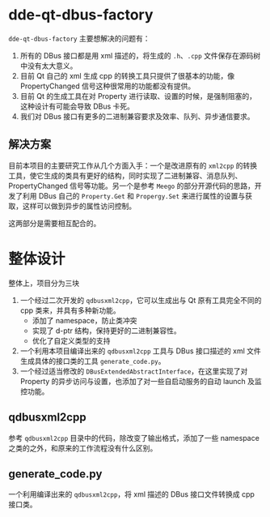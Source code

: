 
# dde-qt-dbus-factory

`dde-qt-dbus-factory` 主要想解决的问题有：

1. 所有的 DBus 接口都是用 xml 描述的，将生成的 `.h`、`.cpp` 文件保存在源码树中没有太大意义。
2. 目前 Qt 自己的 xml 生成 cpp 的转换工具只提供了很基本的功能，像 PropertyChanged 信号这种很常用的功能都没有提供。
3. 目前 Qt 的生成工具在对 Property 进行读取、设置的时候，是强制阻塞的，这种设计有可能会导致 DBus 卡死。
4. 我们对 DBus 接口有更多的二进制兼容要求及效率、队列、异步通信要求。

## 解决方案

目前本项目的主要研究工作从几个方面入手：一个是改进原有的 `xml2cpp` 的转换工具，使它生成的类具有更好的结构，同时实现了二进制兼容、消息队列、PropertyChanged 信号等功能。另一个是参考 `Meego` 的部分开源代码的思路，开发了利用 DBus 自己的 `Property.Get` 和 `Propergy.Set` 来进行属性的设置与获取，这样可以做到异步的属性访问控制。

这两部分是需要相互配合的。

# 整体设计

整体上，项目分为三块

1. 一个经过二次开发的 `qdbusxml2cpp`，它可以生成出与 Qt 原有工具完全不同的 cpp 类来，并具有多种新功能。
    - 添加了 namespace，防止类冲突
    - 实现了 d-ptr 结构，保持更好的二进制兼容性。
    - 优化了自定义类型的支持
2. 一个利用本项目编译出来的 `qdbusxml2cpp` 工具与 DBus 接口描述的 xml 文件生成具体的接口类的工具 `generate_code.py`。
3. 一个经过适当修改的 `DBusExtendedAbstractInterface`，在这里实现了对 Property 的异步访问与设置，也添加了对一些自启动服务的自动 launch 及监控功能。

## qdbusxml2cpp

参考 `qdbusxml2cpp` 目录中的代码，除改变了输出格式，添加了一些 namespace 之类的之外，和原来的工作流程没有什么区别。

## generate_code.py

一个利用编译出来的 `qdbusxml2cpp`，将 xml 描述的 DBus 接口文件转换成 cpp 接口类。

